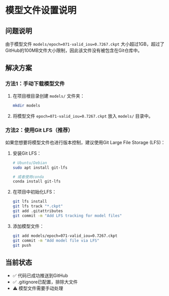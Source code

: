 # 模型文件设置说明

## 问题说明

由于模型文件 `models/epoch=071-valid_iou=0.7267.ckpt` 大小超过1GB，超过了GitHub的100MB文件大小限制，因此该文件没有被包含在Git仓库中。

## 解决方案

### 方法1：手动下载模型文件

1. 在项目根目录创建 `models/` 文件夹：
   ```bash
   mkdir models
   ```

2. 将模型文件 `epoch=071-valid_iou=0.7267.ckpt` 放入 `models/` 目录中。

### 方法2：使用Git LFS（推荐）

如果您想要将模型文件也进行版本控制，建议使用Git Large File Storage (LFS)：

1. 安装Git LFS：
   ```bash
   # Ubuntu/Debian
   sudo apt install git-lfs
   
   # 或者使用conda
   conda install git-lfs
   ```

2. 在项目中初始化LFS：
   ```bash
   git lfs install
   git lfs track "*.ckpt"
   git add .gitattributes
   git commit -m "Add LFS tracking for model files"
   ```

3. 添加模型文件：
   ```bash
   git add models/epoch=071-valid_iou=0.7267.ckpt
   git commit -m "Add model file via LFS"
   git push
   ```

## 当前状态

- ✅ 代码已成功推送到GitHub
- ✅ .gitignore已配置，排除大文件
- ⚠️ 模型文件需要手动处理
